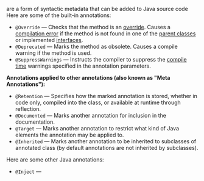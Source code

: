 are a form of syntactic metadata that can be added to Java source code
 Here are some of the built-in annotations:
 
 - `@Override` — Checks that the method is an [override](https://en.wikipedia.org/wiki/Method_overriding "Method overriding"). Causes a [compilation error](https://en.wikipedia.org/wiki/Compilation_error "Compilation error") if the method is not found in one of the [parent classes](https://en.wikipedia.org/wiki/Parent_class "Parent class") or implemented [interfaces](https://en.wikipedia.org/wiki/Interface_(Java) "Interface (Java)").
- `@Deprecated` — Marks the method as obsolete. Causes a compile warning if the method is used.
- `@SuppressWarnings` — Instructs the compiler to suppress the [compile time](https://en.wikipedia.org/wiki/Compile_time "Compile time") warnings specified in the annotation parameters.

**Annotations applied to other annotations (also known as "Meta Annotations"):**

- `@Retention` — Specifies how the marked annotation is stored, whether in code only, compiled into the class, or available at runtime through reflection.
- `@Documented` — Marks another annotation for inclusion in the documentation.
- `@Target` — Marks another annotation to restrict what kind of Java elements the annotation may be applied to.
- `@Inherited` — Marks another annotation to be inherited to subclasses of annotated class (by default annotations are not inherited by subclasses).

Here are some other Java annotations:
- `@Inject` — 